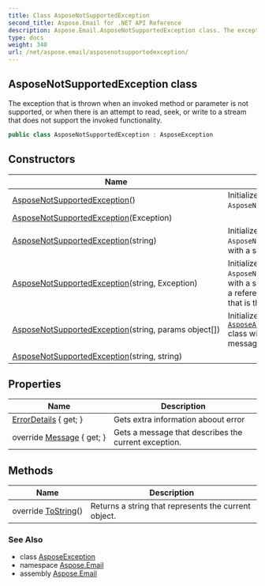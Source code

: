```yaml
---
title: Class AsposeNotSupportedException
second_title: Aspose.Email for .NET API Reference
description: Aspose.Email.AsposeNotSupportedException class. The exception that is thrown when an invoked method or parameter is not supported or when there is an attempt to read seek or write to a stream that does not support the invoked functionality
type: docs
weight: 340
url: /net/aspose.email/asposenotsupportedexception/
---
```

## AsposeNotSupportedException class

The exception that is thrown when an invoked method or parameter is not supported, or when there is an attempt to read, seek, or write to a stream that does not support the invoked functionality.

```csharp
public class AsposeNotSupportedException : AsposeException
```

## Constructors

| Name | Description |
| --- | --- |
| [AsposeNotSupportedException](asposenotsupportedexception/#constructor)() | Initializes a new instance of the `AsposeNotSupportedException` class. |
| [AsposeNotSupportedException](asposenotsupportedexception/#constructor_1)(Exception) |  |
| [AsposeNotSupportedException](asposenotsupportedexception/#constructor_2)(string) | Initializes a new instance of the `AsposeNotSupportedException` class with a specified error message. |
| [AsposeNotSupportedException](asposenotsupportedexception/#constructor_3)(string, Exception) | Initializes a new instance of the `AsposeNotSupportedException` class with a specified error message and a reference to the inner exception that is the cause of this exception. |
| [AsposeNotSupportedException](asposenotsupportedexception/#constructor_4)(string, params object[]) | Initializes a new instance of the [`AsposeArgumentOutOfRangeException`](../asposeargumentoutofrangeexception/) class with a specified error message. |
| [AsposeNotSupportedException](asposenotsupportedexception/#constructor_5)(string, string) |  |

## Properties

| Name | Description |
| --- | --- |
| [ErrorDetails](../../aspose.email/asposeexception/errordetails/) { get; } | Gets extra information aboout error |
| override [Message](../../aspose.email/asposenotsupportedexception/message/) { get; } | Gets a message that describes the current exception. |

## Methods

| Name | Description |
| --- | --- |
| override [ToString](../../aspose.email/asposenotsupportedexception/tostring/)() | Returns a string that represents the current object. |

### See Also

* class [AsposeException](../asposeexception/)
* namespace [Aspose.Email](../../aspose.email/)
* assembly [Aspose.Email](../../)



